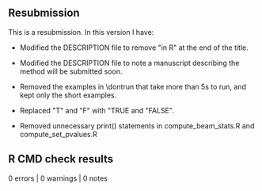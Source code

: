 ## Resubmission

This is a resubmission. In this version I have:

* Modified the DESCRIPTION file to remove "in R" at the end of the title.

* Modified the DESCRIPTION file to note a manuscript describing the method will be submitted soon.

* Removed the examples in \dontrun that take more than 5s to run, and kept only the short examples.

* Replaced "T" and "F" with "TRUE and "FALSE". 

* Removed unnecessary print() statements in compute_beam_stats.R and compute_set_pvalues.R

## R CMD check results

0 errors | 0 warnings | 0 notes
